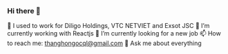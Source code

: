### Hi there 👋

📅 I used to work for Diligo Holdings, VTC NETVIET and Exsot JSC
🌱 I’m currently working with Reactjs
🔭 I’m currently looking for a new job
📫 How to reach me: thanghongocql@gmail.com
💬 Ask me about everything

